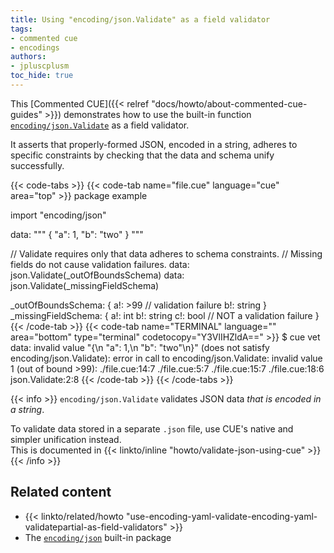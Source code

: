```yaml
---
title: Using "encoding/json.Validate" as a field validator
tags:
- commented cue
- encodings
authors:
- jpluscplusm
toc_hide: true
---
```


This [Commented CUE]({{< relref "docs/howto/about-commented-cue-guides" >}})
demonstrates how to use the built-in function
[`encoding/json.Validate`](https://pkg.go.dev/cuelang.org/go/pkg/encoding/json#Validate)
as a field validator.

It asserts that properly-formed JSON, encoded in a string, adheres to specific
constraints by checking that the data and schema unify successfully.

{{< code-tabs >}}
{{< code-tab name="file.cue" language="cue" area="top" >}}
package example

import "encoding/json"

data: """
	{
	  "a": 1,
	  "b": "two"
	}
	"""

// Validate requires only that data adheres to schema constraints.
// Missing fields do not cause validation failures.
data: json.Validate(_outOfBoundsSchema)
data: json.Validate(_missingFieldSchema)

_outOfBoundsSchema: {
	a!: >99 // validation failure
	b!: string
}
_missingFieldSchema: {
	a!: int
	b!: string
	c!: bool // NOT a validation failure
}
{{< /code-tab >}}
{{< code-tab name="TERMINAL" language="" area="bottom" type="terminal" codetocopy="Y3VlIHZldA==" >}}
$ cue vet
data: invalid value "{\n  \"a\": 1,\n  \"b\": \"two\"\n}" (does not satisfy encoding/json.Validate): error in call to encoding/json.Validate: invalid value 1 (out of bound >99):
    ./file.cue:14:7
    ./file.cue:5:7
    ./file.cue:15:7
    ./file.cue:18:6
    json.Validate:2:8
{{< /code-tab >}}
{{< /code-tabs >}}

{{< info >}}
`encoding/json.Validate` validates JSON data *that is encoded in a string*.

To validate data stored in a separate `.json` file, use CUE's native and
simpler unification instead.\
This is documented in
{{< linkto/inline "howto/validate-json-using-cue" >}}
{{< /info >}}

## Related content

- {{< linkto/related/howto "use-encoding-yaml-validate-encoding-yaml-validatepartial-as-field-validators" >}}
- The [`encoding/json`](https://pkg.go.dev/cuelang.org/go/pkg/encoding/json)
  built-in package
